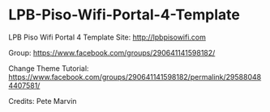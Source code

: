 # LPB-Piso-Wifi-Portal-4-Template
LPB Piso Wifi Portal 4 Template
Site: http://lpbpisowifi.com

Group: https://www.facebook.com/groups/290641141598182/

Change Theme Tutorial: https://www.facebook.com/groups/290641141598182/permalink/295880484407581/

Credits: Pete Marvin
